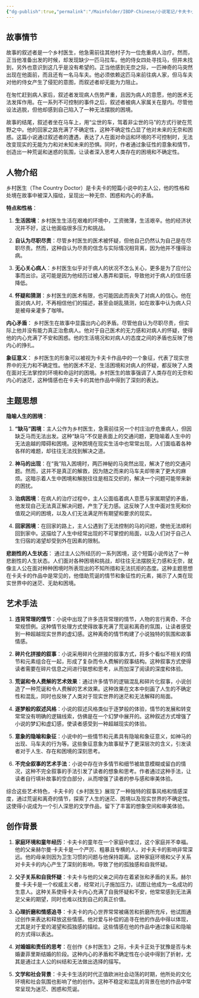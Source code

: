 ```yaml
---
{"dg-publish":true,"permalink":"/Mainfolder/IBDP-Chinese/小说笔记/卡夫卡小说/乡村医生/"}
---
```


## 故事情节

故事的叙述者是一个乡村医生，他急需前往其他村子为一位危重病人治疗。然而，正当他准备出发的时候，却发现缺少一匹马拉车。他的侍女四处寻找马，但并未找到，另外也意识到这几乎是没有希望的。正当他感到无奈之际，一匹神奇的马突然出现在他面前，而且还有一名马车夫。他必须依赖这匹马来前往病人家，但马车夫对他的侍女产生了侵犯的意图，而叙述者却无能为力阻止。

在匆忙赶到病人家后，叙述者发现病人伤势严重，且因为病人的意愿，他的医术无法发挥作用。在一系列不可控制的事件之后，叙述者被病人家属关在屋内。尽管他设法逃脱，但他却感到自己陷入了一种无法摆脱的困境。

故事的结尾，叙述者坐在马车上，用“尘世的车，驾着非尘世的马”的方式行驶在荒野之中。他的回家之路充满了不确定性，这种不确定性凸显了他对未来的无奈和困惑。这篇小说通过叙述者的遭遇，表达了人在面对命运和环境的不可控制时，无法改变现实的无能为力和对未知未来的恐惧。同时，作者通过象征性的意象和情节，创造出一种荒诞和迷惑的氛围，让读者深入思考人类存在的困境和不确定性。

## 人物介绍
乡村医生（The Country Doctor）是卡夫卡的短篇小说中的主人公，他的性格和处境在故事中被深入描绘，呈现出一种无奈、困惑和内心的矛盾。

**特点和性格**：

1. **生活困境**：乡村医生生活在艰难的环境中，工资微薄，生活艰辛。他的经济状况并不好，这让他面临很多压力和挑战。

2. **自认为尽职尽责**：尽管乡村医生的医术被怀疑，但他自己仍然认为自己是在尽职尽责。然而，这种自认为尽责的信念与实际情况相背离，因为他并不懂得治病。

3. **无心关心病人**：乡村医生似乎对于病人的状况不怎么关心，更多是为了应付公事而出诊。这可能是因为他经历过被人愚弄和耍玩，导致他对于病人的信任感降低。

4. **怀疑和猜测**：乡村医生的医术有限，也可能因此而丧失了对病人的信心。他在面对病人时，不再相信他们的描述，甚至会胡乱猜测，如在故事中认为病人只是被母亲灌多了咖啡。

**内心矛盾**：
乡村医生在故事中显露出内心的矛盾。尽管他自认为尽职尽责，但实际上他并没有能力真正治愈病人。他对于自己医术的无力感和对病人的怀疑，使得他的内心充满了不安和困惑。他的生活境况和对病人的态度之间的矛盾也反映了他内心的挣扎。

**象征意义**：
乡村医生的形象可以被视为卡夫卡作品中的一个象征，代表了现实世界中的无力和不确定性。他的医术不足、生活困境和对病人的怀疑，都反映了人类在面对无法掌控的环境和命运时的困境。乡村医生的故事强调了人类存在的无奈和内心的迷茫，这种情感也在卡夫卡的其他作品中得到了深刻的表达。

## 主题思想

**隐喻人生的困境**：
1. **“缺马”困境**：主人公作为乡村医生，急需前往另一个村庄治疗危重病人，但因缺乏马而无法出发。这种“缺马”不仅是表面上的交通问题，更隐喻着人生中的无法逾越的障碍和困境。这种困境在现实生活中也常常出现，人们面临着各种各样的难题，却往往无法找到解决之道。

2. **神马的出现**：在“我”陷入困境时，两匹神秘的马突然出现，解决了他的交通问题。然而，这并不是真正的解救，因为随之而来的马车夫却带来了更大的麻烦。这暗示着人生中困境和解脱往往是相互交织的，解决一个问题可能带来新的困扰。

3. **治病困境**：在病人的治疗过程中，主人公面临着病人意愿与家属期望的矛盾，他发现自己无法真正解决问题，产生了无力感。这反映了人生中面对生死和价值观之间的困境，以及人们无法满足所有期望和要求的现实。

4. **回家困境**：在回家的路上，主人公遇到了无法控制的马的问题，使他无法顺利回到家中。这描绘了人生中经常出现的不可掌控的局面，以及人们对于自己人生归宿的渴望却受到外在因素的限制。

**悲剧性的人生状态**：
通过主人公所经历的一系列困境，这个短篇小说传达了一种悲剧性的人生状态。人们面对各种困境和挑战，却往往无法摆脱无力感和无奈，就像主人公在面对种种困境时所表现出的不知所措和无法抗拒的态度。这种主题思想在卡夫卡的作品中是常见的，他借助荒诞的情节和象征性的元素，揭示了人类在现实世界中的迷茫、无助和困境。

## 艺术手法

1. **违背常理的情节**：小说中出现了许多违背常理的情节，人物的言行离奇、不合常规惯例。这种情节处理方式使得故事充满了荒诞和离奇的氛围，让读者感受到一种超越现实世界的虚幻感。这种离奇的情节构建了小说独特的氛围和故事情感。

2. **碎片化拼接的叙事**：小说采用碎片化拼接的叙事方式，将多个看似不相关的情节和元素组合在一起，形成了复杂而令人费解的叙事结构。这种叙事方式使得读者需要在碎片信息之间进行联想和思考，从而加深了阅读的深度和体验。

3. **荒诞和令人费解的艺术效果**：通过许多情节的逻辑混乱和碎片化叙事，小说创造了一种荒诞和令人费解的艺术效果。这种效果在文本中刻画了人生的不确定性和混乱，同时也反映了人类对于现实世界的迷茫和无法解释的局面。

4. **逐梦般的叙述风格**：小说的叙述风格类似于逐梦般的体验，情节的发展和转变常常没有明确的逻辑线索，仿佛是在一个幻梦中展开的。这种叙述方式增强了小说的梦幻和虚幻感，使读者感受到一种超越现实的体验。

5. **意象的隐喻和象征**：小说中的一些情节和元素具有隐喻和象征意义，如神马的出现、马车夫的行为等。这些象征意象为故事赋予了更深层次的含义，引发读者对于人生、存在和困境的深刻思考。

6. **不完全叙事的艺术手法**：小说中存在许多情节和细节被故意模糊或留白的情况，这种不完全叙事的手法引发了读者的想象和思考。作者通过这种手法，让读者自行填补故事的空白部分，从而增强了读者的参与感和审美体验。

综合这些艺术特色，卡夫卡的《乡村医生》展现了一种独特的叙事风格和情感深度，通过荒诞和离奇的情节，探索了人生的迷茫、困境以及现实世界的不确定性。这使得小说成为一个引人深思的文学作品，留下了丰富的想象空间和审美体验。

## 创作背景

1. **家庭环境和童年经历**：卡夫卡的童年在一个家庭中度过，这个家庭并不幸福。他的父亲赫尔曼·卡夫卡是一个严厉、粗暴且专横的人，对卡夫卡的影响非常深远。他的母亲则因为卫生习惯的问题与他保持距离。这种家庭环境和父子关系对卡夫卡的内心产生了深刻的影响，导致了他的孤独感和自我怀疑。

2. **父子关系和自我怀疑**：卡夫卡与他的父亲之间存在着紧张和矛盾的关系。赫尔曼·卡夫卡是一个权威主义者，经常对儿子施加压力，试图让他成为一名成功的生意人。这种关系使得卡夫卡内心充满了自我怀疑和不安，他常常感到无法满足父亲的期望，同时也难以找到自己的真正价值。

3. **心理折磨和情感追寻**：卡夫卡的内心世界常常被痛苦和折磨所充斥，他试图通过创作来表达和释放这些情感。他对爱与补偿的追寻在他的作品中得以体现，尤其是对于爱的渴望和孤独感的描绘。这些情感在他的作品中通过象征和隐喻的方式得以表达。

4. **对婚姻和责任的思考**：在创作《乡村医生》之际，卡夫卡正处于犹豫是否与未婚妻菲里斯结婚的阶段。这种内心的矛盾和不确定性在小说中得到了折射，尤其是通过主人公的纠结和无法做出选择的描写。

5. **文学和社会背景**：卡夫卡生活的时代正值欧洲社会动荡的时期，他所处的文化环境和社会氛围也影响了他的创作。这种不稳定和混乱的背景在他的作品中常常呈现为迷茫、困惑和荒诞。
